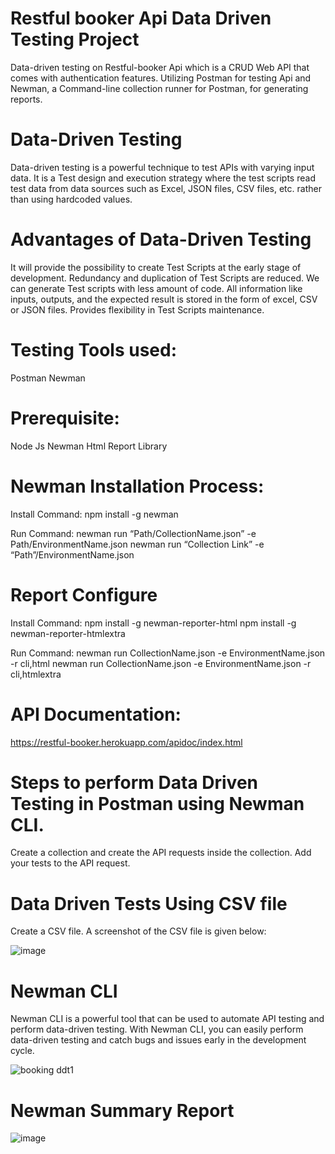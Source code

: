 # Restful booker Api Data Driven Testing Project
Data-driven testing on Restful-booker Api which is a CRUD Web API that comes with authentication features. Utilizing Postman for testing Api and Newman, a Command-line collection runner for Postman, for generating reports.

# Data-Driven Testing
Data-driven testing is a powerful technique to test APIs with varying input data. It is a Test design and execution strategy where the test scripts read test data from data sources such as Excel, JSON files, CSV files, etc. rather than using hardcoded values.

# Advantages of Data-Driven Testing

It will provide the possibility to create Test Scripts at the early stage of development.
Redundancy and duplication of Test Scripts are reduced.
We can generate Test scripts with less amount of code.
All information like inputs, outputs, and the expected result is stored in the form of excel, CSV or JSON files.
Provides flexibility in Test Scripts maintenance.

# Testing Tools used:
Postman
Newman

# Prerequisite:
Node Js
Newman
Html Report Library

# Newman Installation Process:
Install Command:
npm install -g newman

Run Command:
newman run “Path/CollectionName.json” -e Path/EnvironmentName.json
newman run “Collection Link” -e “Path”/EnvironmentName.json

# Report Configure
Install Command:
npm install -g newman-reporter-html
npm install -g newman-reporter-htmlextra

Run Command:
newman run CollectionName.json -e EnvironmentName.json -r cli,html
newman run CollectionName.json -e EnvironmentName.json -r cli,htmlextra

# API Documentation:
https://restful-booker.herokuapp.com/apidoc/index.html

# Steps to perform Data Driven Testing in Postman using Newman CLI.
Create a collection and create the API requests inside the collection.
Add your tests to the API request.

# Data Driven Tests Using CSV file
Create a CSV file.
A screenshot of the CSV file is given below:

![image](https://github.com/nowmezaman/Restful-Booker-API-DDT/assets/17945810/f9337419-2d08-4d24-bcce-93b4b3dad07a)


# Newman CLI
Newman CLI is a powerful tool that can be used to automate API testing and perform data-driven testing. With Newman CLI, you can easily perform data-driven testing and catch bugs and issues early in the development cycle.

![booking ddt1](https://github.com/nowmezaman/Restful-Booker-API-DDT/assets/17945810/595b327b-f7e7-4eae-95a2-bd79842b91ce)


# Newman Summary Report

![image](https://github.com/nowmezaman/Restful-Booker-API-DDT/assets/17945810/fdc5648c-391e-432c-a06f-563a82009a6d)


